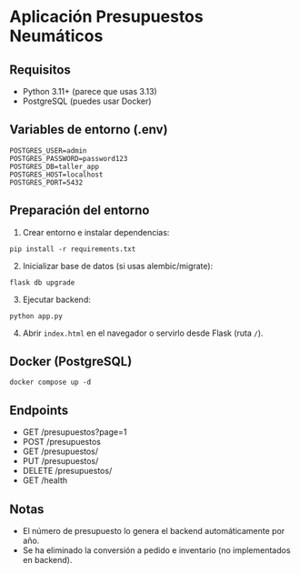 # Aplicación Presupuestos Neumáticos

## Requisitos
- Python 3.11+ (parece que usas 3.13)
- PostgreSQL (puedes usar Docker)

## Variables de entorno (.env)

```
POSTGRES_USER=admin
POSTGRES_PASSWORD=password123
POSTGRES_DB=taller_app
POSTGRES_HOST=localhost
POSTGRES_PORT=5432
```

## Preparación del entorno

1. Crear entorno e instalar dependencias:

```
pip install -r requirements.txt
```

2. Inicializar base de datos (si usas alembic/migrate):

```
flask db upgrade
```

3. Ejecutar backend:

```
python app.py
```

4. Abrir `index.html` en el navegador o servirlo desde Flask (ruta `/`).

## Docker (PostgreSQL)

```
docker compose up -d
```

## Endpoints
- GET /presupuestos?page=1
- POST /presupuestos
- GET /presupuestos/<id>
- PUT /presupuestos/<id>
- DELETE /presupuestos/<id>
- GET /health

## Notas
- El número de presupuesto lo genera el backend automáticamente por año.
- Se ha eliminado la conversión a pedido e inventario (no implementados en backend).
